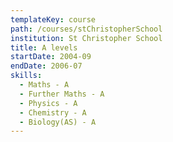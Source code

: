 ```yaml
---
templateKey: course
path: /courses/stChristopherSchool
institution: St Christopher School
title: A levels
startDate: 2004-09
endDate: 2006-07
skills:
  - Maths - A
  - Further Maths - A
  - Physics - A
  - Chemistry - A
  - Biology(AS) - A
---
```

